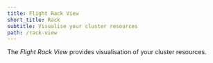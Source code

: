 ```yaml
---
title: Flight Rack View
short_title: Rack
subtitle: Visualise your cluster resources
path: /rack-view
---
```

The *Flight Rack View* provides visualisation of your
cluster resources.
